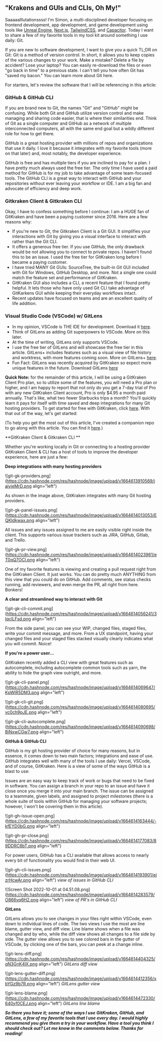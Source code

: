 ## "Krakens and GUIs and CLIs, Oh My!"

Saaaaalllutationssss! I'm Simon, a multi-disciplined developer focusing on frontend development, app development, and game development using tools like [Unreal Engine](https://unrealengine.com), [Next.js](https://nextjs.org/), [TailwindCSS](https://tailwindcss.com/), and [Capacitor](https://capacitorjs.com/). Today I want to share a few of my favorite tools in my tool kit around something I use daily: Git. 

If you are new to software development, I want to give you a quick TL;DR on Git: Git is a method of version control. In short, it allows you to keep copies of the various changes to your work. Make a mistake? Delete a file by accident? Lose your laptop? You can easily re-download the files or even "go back in time" to a previous state. I can't tell you how often Git has "saved my bacon." You can learn more about Git here.

For starters, let's review the software that I will be referencing in this article: 

### **GitHub & GitHub CLI**

If you are brand new to Git, the names "Git" and "GitHub" might be confusing. While both Git and GitHub utilize version control and make managing and sharing code easier, that is where their similarities end. Think of Git as a single computer and GitHub as a network of multiple interconnected computers, all with the same end goal but a wildly different role for how to get there.

GitHub is a great hosting provider with millions of repos and organizations that use it daily. I love it because it integrates with my favorite tools (more on that later) and, most notably, the developer experience. 

GitHub is free and has multiple tiers if you are inclined to pay for a plan. I have pretty much always used the free tier. The only time I have used a paid method for GitHub is for my job to take advantage of some team-focused tools.
The GitHub CLI is a great way to interact with GitHub and your repositories without ever leaving your workflow or IDE. I am a big fan and advocate of efficiency and deep work.

### **Gitkraken Client & Gitkraken CLI**


Okay, I have to confess something before I continue: I am a HUGE fan of GitKraken and have been a paying customer since 2016. Here are a few reasons why:
- If you're new to Git, the Gitkraken Client is a Git GUI. It simplifies your interactions with Git by giving you a visual interface to interact with rather than the Git CLI.
- It offers a generous free tier. If you use GitHub, the only drawback would be not allowing you to connect to private repos. I haven't found this to be an issue. I used the free tier for GitKraken long before I became a paying customer.
- I have tried MANY Git GUIs: SourceTree, the built-in Git GUI included with Git for Windows, GitHub Desktop, and more. Not a single one could match the feature set and performance of GitKraken.
- GitKraken GUI also includes a CLI, a recent feature that I found pretty helpful. It lets those who have only used Git CLI take advantage of GitKarkens GUI while keeping their everyday workflows intact. 
- Recent updates have focused on teams and are an excellent quality of life addition.

### **Visual Studio Code (VSCode) w/ GitLens**

- In my opinion, VSCode is THE IDE for development. Download it [here](https://code.visualstudio.com/).
- Think of GitLens as adding Git superpowers to VSCode. More on this later. 
- At the time of writing, GitLens only supports VSCode. 
- I use the free tier of GitLens and will showcase the free tier in this article. GitLens+ includes features such as a visual view of file history and worktress, with more features coming soon. More on GitLens+ [here](https://www.gitkraken.com/gitlens/plus-features).
- Fun Fact: GitLens was recently acquired by GitKraken so expect more unique features in the future. Download GitLens [here](https://marketplace.visualstudio.com/items?itemName=eamodio.gitlens)

**Quick Note:** for the remainder of this article, I will be using a GitKraken Client Pro plan, so to utilize some of the features, you will need a Pro plan or higher, and I am happy to report that not only do you get a  7-day trial of Pro with any new GitKraken Client account, Pro is only $4.95 a month paid annually. That's like, what two fewer Starbucks trips a month? You'll quickly learn it pays for itself with time saved and deep integrations for many Git hosting providers. To get started for free with GitKraken, click [here](https://www.gitkraken.com/invite/csheW1Ty). With that out of the way, let's get started: 

(To help you get the most out of this article, I've created a companion repo to go along with this article. You can find it [here](https://github.com/Swarm-Creative/krakens-guis-clis).)

**GitKraken Client & Gitkraken CLI **

Whether you're working locally in Git or connecting to a hosting provider GitKraken Client & CLI has a host of tools to improve the developer experience, here are just a few: 

**Deep integrations with many hosting providers**

![git-gk-providers.png](https://cdn.hashnode.com/res/hashnode/image/upload/v1664613910569/jaiyieMrD.png align="left")

As shown in the image above, GitKraken integrates with many Git hosting providers. 

![git-gk-panel-issues.png](https://cdn.hashnode.com/res/hashnode/image/upload/v1664614013053/EQKIdkwax.png align="left")

All issues and any issues assigned to me are easily visible right inside the client.
This supports various issue trackers such as JIRA, GitHub, Gitlab, and Trello.

![git-gk-pr-view.png](https://cdn.hashnode.com/res/hashnode/image/upload/v1664614023961/eT0qQ7OCl.png align="left")

One of my favorite features is viewing and creating a pull request right from the GitKraken Client. It just works.
You can do pretty much ANYTHING from this view that you could do on GitHub. Add comments, see status checks running, add reviewers, and even merge the PR, all right from here. Bonkers!  

**A clear and streamlined way to interact with Git**

![git-gk-cli-commit.png](https://cdn.hashnode.com/res/hashnode/image/upload/v1664614056241/3IqclLFsd.png align="left")

From the side panel, you can see your WIP, changed files, staged files, write your commit message, and more. From a UX standpoint, having your changed files and your staged files stacked visually clearly indicates what you will commit. Noice!

**If you're a power user...**

GitKraken recently added a CLI view with great features such as autocomplete, including autocomplete common tools such as yarn, the ability to hide the graph view outright, and more. 

![git-gk-cli-panel.png](https://cdn.hashnode.com/res/hashnode/image/upload/v1664614069647/KpWIR5DM3.png align="left")

![git-gk-cli-git.png](https://cdn.hashnode.com/res/hashnode/image/upload/v1664614080695/vc0ch9pJE.png align="left")

![git-gk-cli-autocomplete.png](https://cdn.hashnode.com/res/hashnode/image/upload/v1664614090698/BiNxwCGw7.png align="left")


**GitHub & GitHub CLI**

GitHub is my git hosting provider of choice for many reasons, but in essence, it comes down to two main factors; integrations and ease of use. GitHub integrates well with many of the tools I use daily: Vercel, VSCode, and of course, GitKraken. 
   Here is a view of some of the ways GitHub is a blast to use: 

Issues are an easy way to keep track of work or bugs that need to be fixed in software. You can assign a branch in your repo to an issue and have it close once you merge it into your main branch. The issue can be assigned to a teammate, given labels, and assigned to project milestones (there is a whole suite of tools within GitHub for managing your software projects; however, I won't be covering them in this article). 

![git-gh-issue-open.png](https://cdn.hashnode.com/res/hashnode/image/upload/v1664614163444/-kfEYD0bG.png align="left")

![git-gh-pr-close.png](https://cdn.hashnode.com/res/hashnode/image/upload/v1664614177083/89DDRC6bT.png align="left")

For power users, GitHub has a CLI available that allows access to nearly every bit of functionality you would find in their web UI. 

![git-gh-cli-issues.png](https://cdn.hashnode.com/res/hashnode/image/upload/v1664614193901/ejzrHcwAr.png align="left")
                                              *view of issues in GitHub CLI*

![Screen Shot 2022-10-01 at 04.51.08.png](https://cdn.hashnode.com/res/hashnode/image/upload/v1664614283579/O866yq6H2.png align="left")
                                              *view of PR's in GitHub CLI*

**GitLens**

GitLens allows you to see changes in your files right within VSCode, even down to individual lines of code. The two views I use the most are line blame, gutter view, and diff view. Line blame shows when a file was changed and by who, while the diff view shows all changes to a file side by side. The gutter view allows you to see colored bars in the gutter of VSCode, by clicking one of the bars, you can peek at a change inline. 


![git-lens-diff.png](https://cdn.hashnode.com/res/hashnode/image/upload/v1664614404325/qN3GnK4lX.png align="left")
                                                       *GitLens diff view*

![git-lens-gutter-diff.png](https://cdn.hashnode.com/res/hashnode/image/upload/v1664614412356/xbYGz9b7R.png align="left")
                                                      *GitLens gutter view*

![git-lens-blame.png](https://cdn.hashnode.com/res/hashnode/image/upload/v1664614472330/640yf0CEJ.png align="left")
                                                       *GitLens line blame*

***So there you have it; some of the ways I use GitKraken, GitHub, and GitLens, a few of my favorite tools that I use every day. I would highly recommend you give them a try in your workflow. Have a tool you think I should check out? Let me know in the comments below. Thanks for reading!***